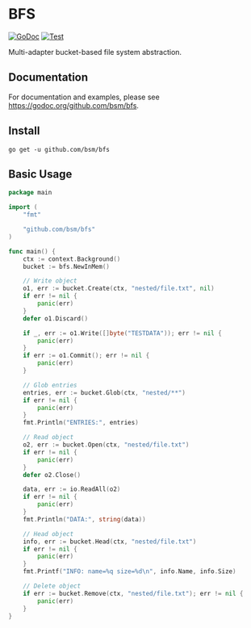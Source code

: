 # BFS

[![GoDoc](https://godoc.org/github.com/bsm/bfs?status.svg)](https://godoc.org/github.com/bsm/bfs)
[![Test](https://github.com/bsm/bfs/actions/workflows/test.yml/badge.svg)](https://github.com/bsm/bfs/actions/workflows/test.yml)

Multi-adapter bucket-based file system abstraction.

## Documentation

For documentation and examples, please see https://godoc.org/github.com/bsm/bfs.

## Install

```
go get -u github.com/bsm/bfs
```

## Basic Usage

```go
package main

import (
	"fmt"

	"github.com/bsm/bfs"
)

func main() {
	ctx := context.Background()
	bucket := bfs.NewInMem()

	// Write object
	o1, err := bucket.Create(ctx, "nested/file.txt", nil)
	if err != nil {
		panic(err)
	}
	defer o1.Discard()

	if _, err := o1.Write([]byte("TESTDATA")); err != nil {
		panic(err)
	}
	if err := o1.Commit(); err != nil {
		panic(err)
	}

	// Glob entries
	entries, err := bucket.Glob(ctx, "nested/**")
	if err != nil {
		panic(err)
	}
	fmt.Println("ENTRIES:", entries)

	// Read object
	o2, err := bucket.Open(ctx, "nested/file.txt")
	if err != nil {
		panic(err)
	}
	defer o2.Close()

	data, err := io.ReadAll(o2)
	if err != nil {
		panic(err)
	}
	fmt.Println("DATA:", string(data))

	// Head object
	info, err := bucket.Head(ctx, "nested/file.txt")
	if err != nil {
		panic(err)
	}
	fmt.Printf("INFO: name=%q size=%d\n", info.Name, info.Size)

	// Delete object
	if err := bucket.Remove(ctx, "nested/file.txt"); err != nil {
		panic(err)
	}
}
```
